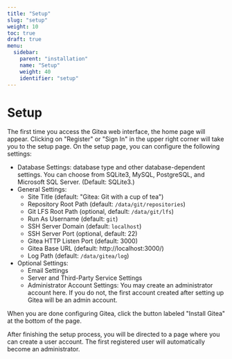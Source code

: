 ```yaml
---
title: "Setup"
slug: "setup"
weight: 10
toc: true
draft: true
menu:
  sidebar:
    parent: "installation"
    name: "Setup"
    weight: 40
    identifier: "setup"
---
```


# Setup

The first time you access the Gitea web interface, the home page will appear. 
Clicking on "Register" or "Sign In" in the upper right corner will take you to 
the setup page. On the setup page, you can configure the following settings:

- Database Settings: database type and other database-dependent settings. You can
  choose from SQLite3, MySQL, PostgreSQL, and Microsoft SQL Server. (Default: 
  SQLite3.)
- General Settings:
  - Site Title (default: "Gitea: Git with a cup of tea")
  - Repository Root Path (default: `/data/git/repositories`)
  - Git LFS Root Path (optional, default: `/data/git/lfs`)
  - Run As Username (default: `git`)
  - SSH Server Domain (default: `localhost`)
  - SSH Server Port (optional, default: 22)
  - Gitea HTTP Listen Port (default: 3000)
  - Gitea Base URL (default: http://localhost:3000/)
  - Log Path (default: `/data/gitea/log`)
- Optional Settings:
  - Email Settings
  - Server and Third-Party Service Settings
  - Administrator Account Settings: You may create an administrator account here.
    If you do not, the first account created after setting up Gitea will 
    be an admin account.

<!-- TODO Describe setup options -->
<!-- TODO Add screenshots -->

When you are done configuring Gitea, click the button labeled "Install Gitea" at
the bottom of the page.

After finishing the setup process, you will be directed to a page where you can 
create a user account. The first registered user will automatically become an 
administrator.
